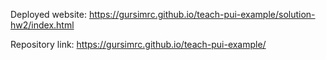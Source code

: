 Deployed website: https://gursimrc.github.io/teach-pui-example/solution-hw2/index.html

Repository link: https://gursimrc.github.io/teach-pui-example/
